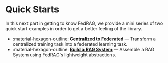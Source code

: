 <!-- markdownlint-disable-file MD041 MD033 MD042 -->
# Quick Starts

In this next part in getting to know FedRAG, we provide a mini series of two
quick start examples in order to get a better feeling of the library.

<div class="grid cards" markdown>

- :material-hexagon-outline: [__Centralized to Federated__](./federated.md) — Transform
  a centralized training task into a federated learning task.
- :material-hexagon-outline: [__Build a RAG System__](./rag_inference.md) — Assemble
  a RAG System using FedRAG's lightweight abstractions.

</div>
